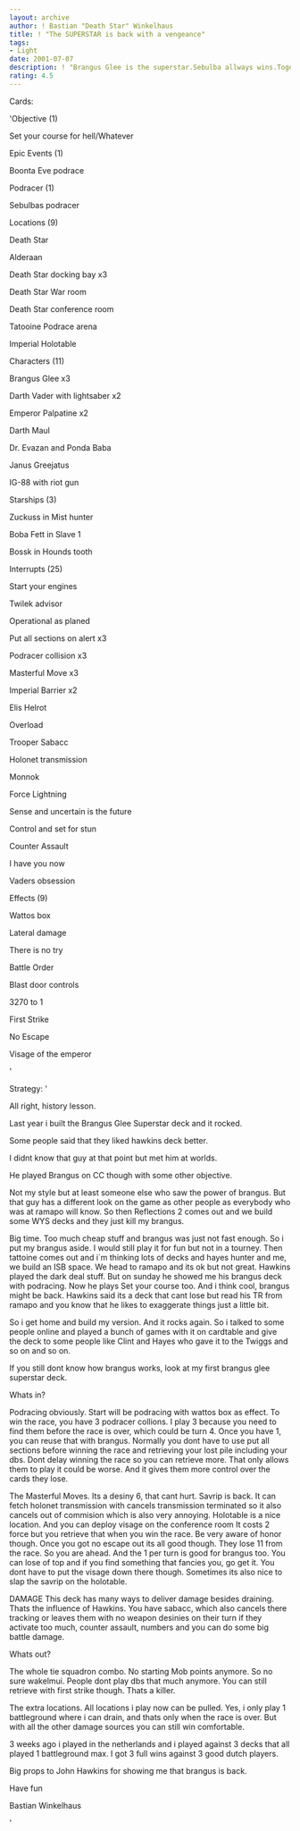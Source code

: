 ```yaml
---
layout: archive
author: ! Bastian "Death Star" Winkelhaus
title: ! "The SUPERSTAR is back with a vengeance"
tags:
- Light
date: 2001-07-07
description: ! "Brangus Glee is the superstar.Sebulba allways wins.Together they are the ultimate tag team.Thats the deck that won Origins."
rating: 4.5
---
```

Cards: 

'Objective (1)

Set your course for hell/Whatever


Epic Events (1)

Boonta Eve podrace


Podracer (1)

Sebulbas podracer


Locations (9)

Death Star

Alderaan

Death Star docking bay x3

Death Star War room

Death Star conference room

Tatooine Podrace arena

Imperial Holotable


Characters (11)

Brangus Glee x3

Darth Vader with lightsaber x2

Emperor Palpatine x2

Darth Maul

Dr. Evazan and Ponda Baba

Janus Greejatus

IG-88 with riot gun


Starships (3)

Zuckuss in Mist hunter

Boba Fett in Slave 1

Bossk in Hounds tooth


Interrupts (25)

Start your engines

Twilek advisor

Operational as planed

Put all sections on alert x3

Podracer collision x3

Masterful Move x3

Imperial Barrier x2

Elis Helrot

Overload

Trooper Sabacc

Holonet transmission

Monnok

Force Lightning

Sense and uncertain is the future

Control and set for stun

Counter Assault

I have you now

Vaders obsession


Effects (9)

Wattos box

Lateral damage

There is no try

Battle Order

Blast door controls

3270 to 1

First Strike

No Escape

Visage of the emperor












'

Strategy: '

All right, history lesson.

Last year i built the Brangus Glee Superstar deck and it rocked.

Some people said that they liked hawkins deck better.

I didnt know that guy at that point but met him at worlds.

He played Brangus on CC though with some other objective.

Not my style but at least someone else who saw the power of brangus. But that guy has a different look on the game as other people as everybody who was at ramapo will know. So then Reflections 2 comes out and we build some WYS decks and they just kill my brangus. 

Big time. Too much cheap stuff and brangus was just not fast enough. So i put my brangus aside. I would still play it for fun but not in a tourney. Then tattoine comes out and i´m thinking lots of decks and hayes hunter and me, we build an ISB space. We head to ramapo and its ok but not great. Hawkins played the dark deal stuff. But on sunday he showed me his brangus deck with podracing. Now he plays Set your course too. And i think cool, brangus might be back. Hawkins said its a deck that cant lose but read his TR from ramapo and you know that he likes to exaggerate things just a little bit.

So i get home and build my version. And it rocks again. So i talked to some people online and played a bunch of games with it on cardtable and give the deck to some people like Clint and Hayes who gave it to the Twiggs and so on and so on. 


If you still dont know how brangus works, look at my first brangus glee superstar deck.


Whats in?

Podracing obviously. Start will be podracing with wattos box as effect. To win the race, you have 3 podracer collions. I play 3 because you need to find them before the race is over, which could be turn 4. Once you have 1, you can reuse that with brangus. Normally you dont have to use put all sections before winning the race and retrieving your lost pile including your dbs. Dont delay winning the race so you can retrieve more. That only allows them to play it could be worse. And it gives them more control over the cards they lose.


The Masterful Moves. Its a desiny 6, that cant hurt. Savrip is back. It can fetch holonet transmission with cancels transmission terminated so it also cancels out of commision which is also very annoying. Holotable is a nice location. And you can deploy visage on the conference room It costs 2 force but you retrieve that when you win the race. Be very aware of honor though. Once you got no escape out its all good though. They lose 11 from the race. So you are ahead. And the 1 per turn is good for brangus too. You can lose of top and if you find something that fancies you, go get it. You dont have to put the visage down there though. Sometimes its also nice to slap the savrip on the holotable.


DAMAGE This deck has many ways to deliver damage besides draining. Thats the influence of Hawkins. You have sabacc, which also cancels there tracking or leaves them with no weapon desinies on their turn if they activate too much, counter assault, numbers and you can do some big battle damage.


Whats out?

The whole tie squadron combo. No starting Mob points anymore. So no sure wakelmui. People dont play dbs that much anymore. You can still retrieve with first strike though. Thats a killer.


The extra locations. All locations i play now can be pulled. Yes, i only play 1 battleground where i can drain, and thats only when the race is over. But with all the other damage sources you can still win comfortable.

3 weeks ago i played in the netherlands and i played against 3 decks that all played 1 battleground max. I got 3 full wins against 3 good dutch players.



Big props to John Hawkins for showing me that brangus is back.


Have fun


Bastian Winkelhaus





'